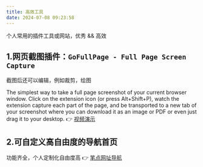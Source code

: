 ```yaml
---
title: 高效工具
date: 2024-07-08 09:23:58
---
```


个人常用的插件工具或网站，优秀 && 高效

## 1.网页截图插件：`GoFullPage - Full Page Screen Capture`

截图后还可以编辑，例如裁剪，绘图

The simplest way to take a full page screenshot of your current browser window. Click on the extension icon (or press Alt+Shift+P), watch the extension capture each part of the page, and be transported to a new tab of your screenshot where you can download it as an image or PDF or even just drag it to your desktop. 👉 [视频演示](https://gofullpage.com/fpsc-sample-2.d2023152.mp4)

## 2.可自定义高自由度的导航首页

功能齐全，个人定制化自由度高 👉 [笔点网址导航](https://www.bidianer.com/)